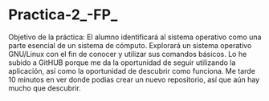 # Practica-2_-FP_
Objetivo de la práctica:
El alumno identificará al sistema operativo como una parte esencial de un sistema de cómputo. Explorará un sistema operativo 
GNU/Linux con el fin de conocer y utilizar sus comandos básicos.
Lo he subido a GitHUB porque me da la oportunidad de seguir utilizando la aplicación, así como la oportunidad de descubrir 
como funciona. Me tarde 10 minutos en ver donde podias crear un nuevo repositorio, así que aún hay mucho que descubrir.
